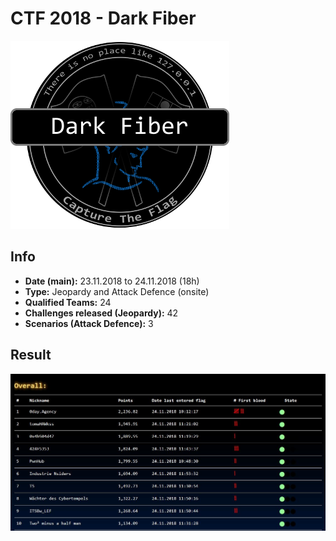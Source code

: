 # CTF 2018 - Dark Fiber

![logo](img/logo.png)

## Info
- **Date (main):** 23.11.2018 to 24.11.2018 (18h)
- **Type:** Jeopardy and Attack Defence (onsite)
- **Qualified Teams:** 24
- **Challenges released (Jeopardy):** 42
- **Scenarios (Attack Defence):** 3

## Result
![top10](img/result.png)
